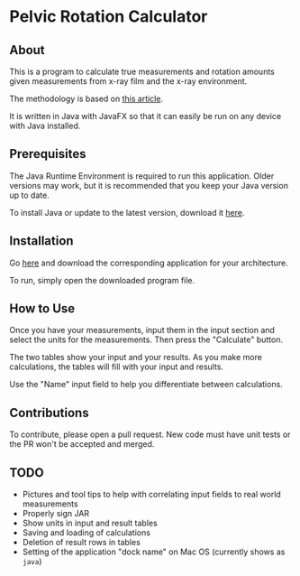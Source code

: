 # Pelvic Rotation Calculator
## About
This is a program to calculate true measurements and rotation amounts given measurements from x-ray film and the x-ray environment.

The methodology is based on [this article](https://github.com/dereklopes/PelvicRotationCalculator/blob/master/Pelvic%20Rotation%20article.pdf).

It is written in Java with JavaFX so that it can easily be run on any device with Java installed.

## Prerequisites

The Java Runtime Environment is required to run this application. Older versions may work, but it is recommended that you keep your Java version up to date.

To install Java or update to the latest version, download it [here](java.com/download).

## Installation

Go [here](https://github.com/dereklopes/PelvicRotationCalculator/tree/master/build) and download the corresponding application for your architecture.

To run, simply open the downloaded program file.

## How to Use

Once you have your measurements, input them in the input section and select the units for the measurements. Then press the "Calculate" button.

The two tables show your input and your results. As you make more calculations, the tables will fill with your input and results. 

Use the "Name" input field to help you differentiate between calculations.

## Contributions

To contribute, please open a pull request. New code must have unit tests or the PR won't be accepted and merged.

## TODO

- Pictures and tool tips to help with correlating input fields to real world measurements
- Properly sign JAR
- Show units in input and result tables
- Saving and loading of calculations
- Deletion of result rows in tables
- Setting of the application "dock name" on Mac OS (currently shows as `java`)
